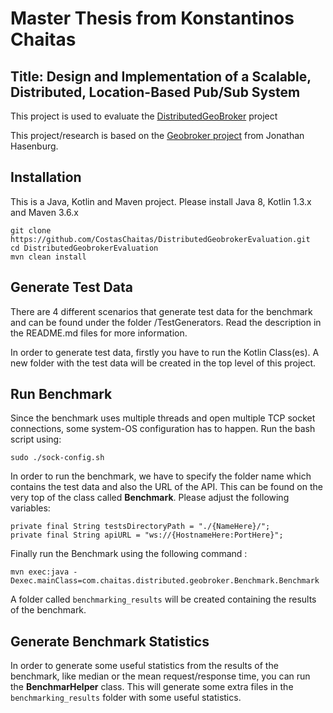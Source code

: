 # Master Thesis from Konstantinos Chaitas
 
## Title: Design and Implementation of a Scalable, Distributed, Location-Based Pub/Sub System

This project is used to evaluate the [DistributedGeoBroker](https://github.com/CostasChaitas/DistributedGeobroker) project

This project/research is based on the [Geobroker project](https://github.com/MoeweX/geobroker) from Jonathan Hasenburg.

## Installation

This is a Java, Kotlin and Maven project. Please install Java 8, Kotlin 1.3.x and Maven 3.6.x

```
git clone https://github.com/CostasChaitas/DistributedGeobrokerEvaluation.git
cd DistributedGeobrokerEvaluation
mvn clean install
```

## Generate Test Data

There are 4 different scenarios that generate test data for the benchmark and can be found under the folder /TestGenerators. Read the description in the README.md files for more information.

In order to generate test data, firstly you have to run the Kotlin Class(es). A new folder with the test data will be created in the top level of this project.


## Run Benchmark

Since the benchmark uses multiple threads and open multiple TCP socket connections, some system-OS configuration has to happen. Run the bash script using:
```
sudo ./sock-config.sh
```

In order to run the benchmark, we have to specify the folder name which contains the test data and also the URL of the API. This can be found on the very top of the class called **Benchmark**. Please adjust the following variables:
```
private final String testsDirectoryPath = "./{NameHere}/";
private final String apiURL = "ws://{HostnameHere:PortHere}";
```

Finally run the Benchmark using the following command :
```
mvn exec:java -Dexec.mainClass=com.chaitas.distributed.geobroker.Benchmark.Benchmark
```

A folder called `benchmarking_results` will be created containing the results of the benchmark.

## Generate Benchmark Statistics

In order to generate some useful statistics from the results of the benchmark, like median or the mean request/response time, you can run the **BenchmarHelper** class. This will generate some extra files in the `benchmarking_results` folder with some useful statistics.
 



